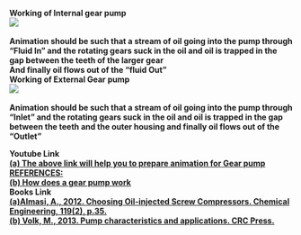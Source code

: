 <b> Working of Internal gear pump<b></br>
<image src="images/Picture6.png"><br><br>
Animation should be such that a stream of oil going into the pump through “Fluid In” and the rotating gears suck in the oil and oil is trapped in the gap between the teeth of the larger gear <br>
And finally oil flows out of the “fluid Out”<br>
<b> Working of External Gear pump<b></br>
<image src="images/Picture7.png"><br><br>
Animation should be such that a stream of oil going into the pump through “Inlet” and the rotating gears suck in the oil and oil is trapped in the gap between the teeth and the outer housing and finally oil flows out of the “Outlet”<br>

<b>Youtube Link</b><br>
<a href="https://www.youtube.com/watch?v=rVMEK_qwdaM">(a) The above link will help you to prepare animation for Gear pump REFERENCES:</a><br>
<a href="https://youtu.be/TSnrjYH3ghE?si=q24zMA2R2TLPIGnc"> (b) How does a gear pump work</a><br>
<b>Books Link</b></br>
<a href="https://www.pumpsandsystems.com/gear-pumps-design-operation-reliability"> (a)Almasi, A., 2012. Choosing Oil-injected Screw Compressors. Chemical Engineering, 119(2), p.35.</a><br>
<a href="https://books.google.com/books/about/Pump_Characteristics_and_Applications_Th.html?id=4cKnAAAAQBAJ">(b) Volk, M., 2013. Pump characteristics and applications. CRC Press.</a>
